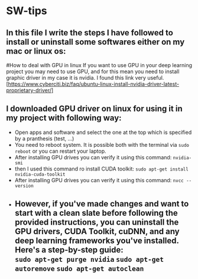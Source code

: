 # SW-tips
In this file I write the steps I have followed to install or uninstall some softwares either on my mac or linux os:
-----------------------------------------------------------------------------------------------------------------
#How to deal with GPU in linux
If you want to use GPU in your deep learning project you may need to use GPU, and for this mean you need to install graphic driver in my case it is nvidia.
I found this link very useful. [https://www.cyberciti.biz/faq/ubuntu-linux-install-nvidia-driver-latest-proprietary-driver/]
## I downloaded GPU driver on linux for using it in my project with following way:
- Open apps and software and select the one at the top which is specified by a pranthesis (test, ...)
- You need to reboot system. It is possible both with the terminal via `sudo reboot` or you can restart your laptop.
- After installing GPU drives you can verify it using this command: `nvidia-smi`
- then I used this command ro install CUDA toolkit: `sudo apt-get install nvidia-cuda-toolkit`
- After installing GPU drives you can verify it using this command: `nvcc --version`
- However, if you've made changes and want to start with a clean slate before following the provided instructions, you can uninstall the GPU drivers, CUDA Toolkit, cuDNN, and any deep learning frameworks you've installed. Here's a step-by-step guide:  
  `sudo apt-get purge nvidia` 
  `sudo apt-get autoremove` 
  `sudo apt-get autoclean`
  --------------------------------------------------------------------------------------------------------------


